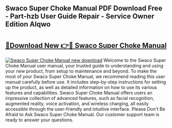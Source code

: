 ## Swaco Super Choke Manual PDF Download Free - Part-hzb User Guide Repair - Service Owner Edition AIqwo

# <h2><a href="http://bc67044.oget.top/?id=Swaco+Super+Choke+Manual">🔗Download New 👉🔴 Swaco Super Choke Manual</a></h2>

[![Swaco Super Choke Manual new download](https://i.imgur.com/5g1atiW.png)](http://bc67044.oget.top/?id=Swaco+Super+Choke+Manual)
Welcome to the Swaco Super Choke Manual user manual, your trusted guide to understanding and using your new product, from setup to maintenance and beyond. To make the most of your Swaco Super Choke Manual, we recommend reading this user manual carefully before use. It includes step-by-step instructions for setting up the product, as well as detailed information on how to use its various features and capabilities. Swaco Super Choke Manual offers users an impressive collection of advanced features, such as facial recognition, augmented reality, voice activation, and wireless charging, all easily accessible through the user-friendly and intuitive interface. Please Don't Be Afraid to Ask Swaco Super Choke Manual. Our customer support team is ready to answer your questions.
